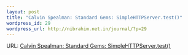 ```yaml
--- 
layout: post
title: "Calvin Spealman: Standard Gems: SimpleHTTPServer.test()"
wordpress_id: 29
wordpress_url: http://nibrahim.net.in/journal/?p=29
---
```

URL: <a href="/preview?siteid=3084878&itemid=3013">Calvin Spealman: Standard Gems: SimpleHTTPServer.test()</a>
